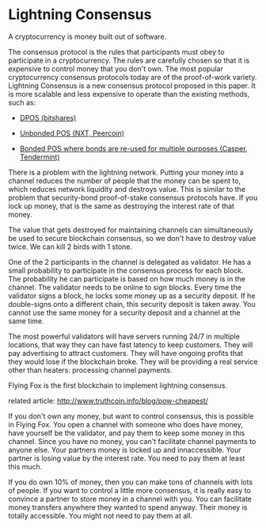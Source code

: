 Lightning Consensus
===================

A cryptocurrency is money built out of software. 

The consensus protocol is the rules that participants must obey to participate in a cryptocurrency.
The rules are carefully chosen so that it is expensive to control money that you don't own.
The most popular cryptocurrency consensus protocols today are of the proof-of-work variety.
Lightning Consensus is a new consensus protocol proposed in this paper.
It is more scalable and less expensive to operate than the existing methods, such as:

* [DPOS (bitshares) ](docs/delegated_pos_problem.md)

* [Unbonded POS (NXT, Peercoin)](docs/unbonded_pos_problems.md)

* [Bonded POS where bonds are re-used for multiple purposes (Casper, Tendermint)](docs/2_types_of_bonds.md)

There is a problem with the lightning network. Putting your money into a channel reduces the number of people that the money can be spent to, which reduces network liquidity and destroys value. This is similar to the problem that security-bond proof-of-stake consensus protocols have. If you lock up money, that is the same as destroying the interest rate of that money.

The value that gets destroyed for maintaining channels can simultaneously be used to secure blockchain consensus, so we don't have to destroy value twice. We can kill 2 birds with 1 stone.

One of the 2 participants in the channel is delegated as validator.
He has a small probability to participate in the consensus process for each block.
The probability he can participate is based on how much money is in the channel.
The validator needs to be online to sign blocks. Every time the validator signs a block, he locks some money up as a security deposit.
If he double-signs onto a different chain, this security deposit is taken away.
You cannot use the same money for a security deposit and a channel at the same time.

The most powerful validators will have servers running 24/7 in multiple locations, that way they can have fast latency to keep customers. They will pay advertising to attract customers. They will have ongoing profits that they would lose if the blockchain broke. They will be providing a real service other than heaters: processing channel payments.

Flying Fox is the first blockchain to implement lightning consensus.

related article: http://www.truthcoin.info/blog/pow-cheapest/

If you don't own any money, but want to control consensus, this is possible in Flying Fox. You open a channel with someone who does have money, have yourself be the validator, and pay them to keep some money in this channel.
Since you have no money, you can't facilitate channel payments to anyone else. Your partners money is locked up and innaccessible. Your partner is losing value by the interest rate. You need to pay them at least this much.

If you do own 10% of money, then you can make tons of channels with lots of people. If you want to control a little more consensus, it is really easy to convince a partner to store money in a channel with you. You can facilitate money transfers anywhere they wanted to spend anyway. Their money is totally accessible. You might not need to pay them at all.